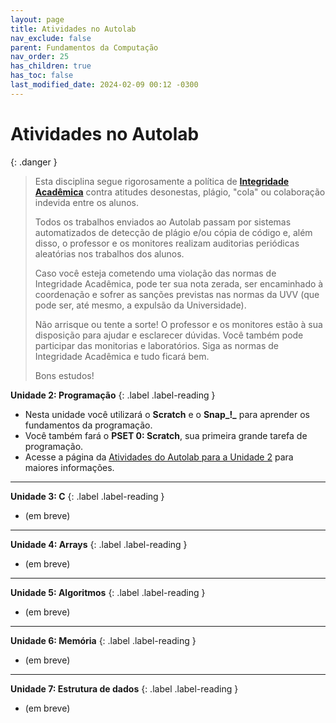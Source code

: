 ```yaml
---
layout: page
title: Atividades no Autolab
nav_exclude: false
parent: Fundamentos da Computação
nav_order: 25
has_children: true
has_toc: false
last_modified_date: 2024-02-09 00:12 -0300
---
```


# Atividades no Autolab

{: .danger }
> Esta disciplina segue rigorosamente a política de **[Integridade
> Acadêmica](/disciplinas/fundamentos_computacao/syllabus/#integridade-acadmica)**
> contra atitudes desonestas, plágio, "cola" ou colaboração indevida entre
> os alunos.
> 
> Todos os trabalhos enviados ao Autolab passam por sistemas automatizados de
> detecção de plágio e/ou cópia de código e, além disso, o professor e os
> monitores realizam auditorias periódicas aleatórias nos trabalhos dos alunos.
>
> Caso você esteja cometendo uma violação das normas de Integridade Acadêmica,
> pode ter sua nota zerada, ser encaminhado à coordenação e sofrer as sanções
> previstas nas normas da UVV (que pode ser, até mesmo, a expulsão da
> Universidade).
>
> Não arrisque ou tente a sorte! O professor e os monitores estão à sua
> disposição para ajudar e esclarecer dúvidas. Você também pode participar
> das monitorias e laboratórios. Siga as normas de Integridade Acadêmica e
> tudo ficará bem.
>
> Bons estudos!

**Unidade 2: Programação**<a id="autolab2"></a>
{: .label .label-reading }

- Nesta unidade você utilizará o **Scratch** e o **Snap_!_** para aprender os
  fundamentos da programação.
- Você também fará o **PSET 0: Scratch**, sua primeira grande tarefa de
  programação.
- Acesse a página da [Atividades do Autolab para a Unidade 2](unidade2/) para
  maiores informações.

---

**Unidade 3: C**<a id="autolab3"></a>
{: .label .label-reading }

- (em breve)

---

**Unidade 4: Arrays**<a id="autolab4"></a>
{: .label .label-reading }

- (em breve)

---

**Unidade 5: Algoritmos**<a id="autolab5"></a>
{: .label .label-reading }

- (em breve)

---

**Unidade 6: Memória**<a id="autolab6"></a>
{: .label .label-reading }

- (em breve)

---

**Unidade 7: Estrutura de dados**<a id="autolab7"></a>
{: .label .label-reading }

- (em breve)

